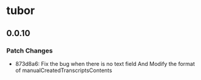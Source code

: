 # tubor

## 0.0.10

### Patch Changes

- 873d8a6: Fix the bug when there is no text field And Modify the format of manualCreatedTranscriptsContents
